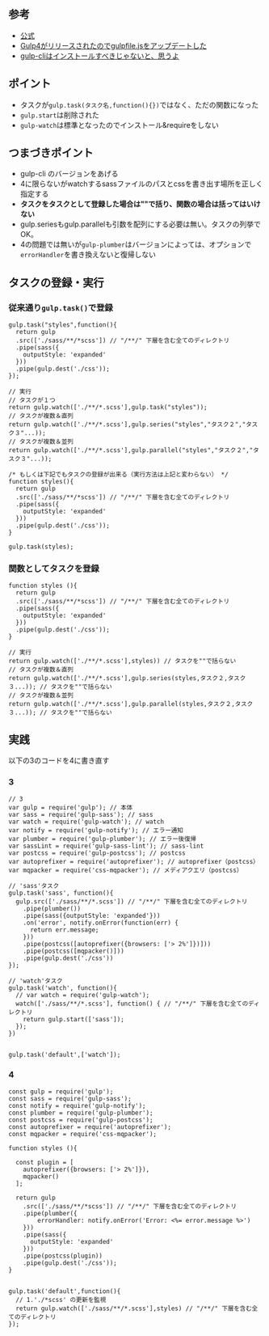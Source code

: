 ## 参考
- [公式](https://gulpjs.com/docs/en/api/concepts)
- [Gulp4がリリースされたのでgulpfile.jsをアップデートした](https://qiita.com/hibikikudo/items/493fbfbbea183c94b38b)
- [gulp-cliはインストールすべきじゃないと、思うよ](https://qiita.com/sawa-zen/items/413bab0ec738a272c0b0)
## ポイント
- タスクが`gulp.task(タスク名,function(){})`ではなく、ただの関数になった
- `gulp.start`は削除された
- `gulp-watch`は標準となったのでインストール&requireをしない
## つまづきポイント
- gulp-cli のバージョンをあげる
- 4に限らないがwatchするsassファイルのパスとcssを書き出す場所を正しく指定する
- **タスクをタスクとして登録した場合は""で括り、関数の場合は括ってはいけない**
- gulp.seriesもgulp.parallelも引数を配列にする必要は無い。タスクの列挙でOK。
- 4の問題では無いが`gulp-plumber`はバージョンによっては、オプションで`errorHandler`を書き換えないと復帰しない
## タスクの登録・実行
### 従来通り`gulp.task()`で登録
```JS
gulp.task("styles",function(){
  return gulp
  .src(['./sass/**/*scss']) // "/**/" 下層を含む全てのディレクトリ 
  .pipe(sass({
    outputStyle: 'expanded'
  }))
  .pipe(gulp.dest('./css'));
});

// 実行
// タスクが１つ
return gulp.watch(['./**/*.scss'],gulp.task("styles"));
// タスクが複数＆直列
return gulp.watch(['./**/*.scss'],gulp.series("styles","タスク２","タスク３"...));
// タスクが複数＆並列
return gulp.watch(['./**/*.scss'],gulp.parallel("styles","タスク２","タスク３"...));

/* もしくは下記でもタスクの登録が出来る（実行方法は上記と変わらない） */
function styles(){
  return gulp
  .src(['./sass/**/*scss']) // "/**/" 下層を含む全てのディレクトリ 
  .pipe(sass({
    outputStyle: 'expanded'
  }))
  .pipe(gulp.dest('./css'));
}

gulp.task(styles);
```
### 関数としてタスクを登録
```JS
function styles (){
  return gulp
  .src(['./sass/**/*scss']) // "/**/" 下層を含む全てのディレクトリ 
  .pipe(sass({
    outputStyle: 'expanded'
  }))
  .pipe(gulp.dest('./css'));
}

// 実行
return gulp.watch(['./**/*.scss'],styles)) // タスクを""で括らない
// タスクが複数＆直列
return gulp.watch(['./**/*.scss'],gulp.series(styles,タスク２,タスク３...)); // タスクを""で括らない
// タスクが複数＆並列
return gulp.watch(['./**/*.scss'],gulp.parallel(styles,タスク２,タスク３...)); // タスクを""で括らない
```


## 実践
以下の3のコードを4に書き直す
### 3
```JS
// 3
var gulp = require('gulp'); // 本体
var sass = require('gulp-sass'); // sass
var watch = require('gulp-watch'); // watch
var notify = require('gulp-notify'); // エラー通知
var plumber = require('gulp-plumber'); // エラー後復帰
var sassLint = require('gulp-sass-lint'); // sass-lint
var postcss = require('gulp-postcss'); // postcss
var autoprefixer = require('autoprefixer'); // autoprefixer（postcss）
var mqpacker = require('css-mqpacker'); // メディアクエリ（postcss）

// 'sass'タスク
gulp.task('sass', function(){
  gulp.src(['./sass/**/*.scss']) // "/**/" 下層を含む全てのディレクトリ 
    .pipe(plumber())
    .pipe(sass({outputStyle: 'expanded'}))
    .on('error', notify.onError(function(err) {
      return err.message;
    }))
    .pipe(postcss([autoprefixer({browsers: ['> 2%']})]))
    .pipe(postcss([mqpacker()]))
    .pipe(gulp.dest('./css'))
});

// 'watch'タスク
gulp.task('watch', function(){
  // var watch = require('gulp-watch');
  watch(['./sass/**/*.scss'], function() { // "/**/" 下層を含む全てのディレクトリ 
    return gulp.start(['sass']);
  });
})


gulp.task('default',['watch']);
```
### 4
```JS
const gulp = require('gulp');
const sass = require('gulp-sass');
const notify = require('gulp-notify');
const plumber = require('gulp-plumber');
const postcss = require('gulp-postcss');
const autoprefixer = require('autoprefixer');
const mqpacker = require('css-mqpacker');

function styles (){

  const plugin = [
    autoprefixer({browsers: ['> 2%']}),
    mqpacker()
  ];

  return gulp
    .src(['./sass/**/*scss']) // "/**/" 下層を含む全てのディレクトリ 
    .pipe(plumber({
        errorHandler: notify.onError('Error: <%= error.message %>')
    }))
    .pipe(sass({
      outputStyle: 'expanded'
    }))
    .pipe(postcss(plugin))
    .pipe(gulp.dest('./css'));
}


gulp.task('default',function(){
  // 1.'./*scss' の更新を監視
  return gulp.watch(['./sass/**/*.scss'],styles) // "/**/" 下層を含む全てのディレクトリ 
});

```